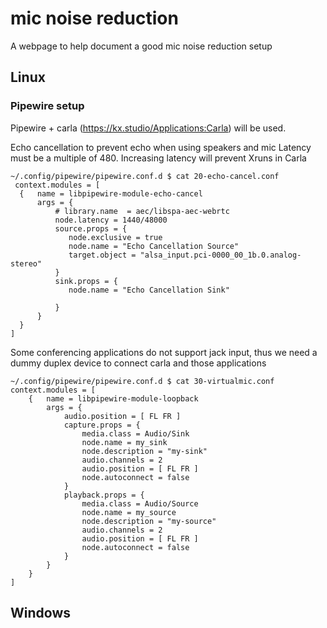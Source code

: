 # mic noise reduction

A webpage to help document a good mic noise reduction setup

## Linux

### Pipewire setup

Pipewire + carla (https://kx.studio/Applications:Carla) will be used.

Echo cancellation to prevent echo when using speakers and mic
Latency must be a multiple of 480. Increasing latency will prevent Xruns in Carla

```
~/.config/pipewire/pipewire.conf.d $ cat 20-echo-cancel.conf 
 context.modules = [
  {   name = libpipewire-module-echo-cancel
      args = {
          # library.name  = aec/libspa-aec-webrtc
          node.latency = 1440/48000
          source.props = {
             node.exclusive = true
             node.name = "Echo Cancellation Source"
             target.object = "alsa_input.pci-0000_00_1b.0.analog-stereo"
          }
          sink.props = {
             node.name = "Echo Cancellation Sink"

          }
      }
  }
]

```
Some conferencing applications do not support jack input, thus we need a dummy duplex device to connect carla and those applications
```
~/.config/pipewire/pipewire.conf.d $ cat 30-virtualmic.conf 
context.modules = [
    {   name = libpipewire-module-loopback
        args = {
            audio.position = [ FL FR ]
            capture.props = {
                media.class = Audio/Sink
                node.name = my_sink
                node.description = "my-sink"
                audio.channels = 2
                audio.position = [ FL FR ]
                node.autoconnect = false
            }
            playback.props = {
                media.class = Audio/Source
                node.name = my_source
                node.description = "my-source"
                audio.channels = 2
                audio.position = [ FL FR ]
                node.autoconnect = false
            }
        }
    }
]

```


## Windows
